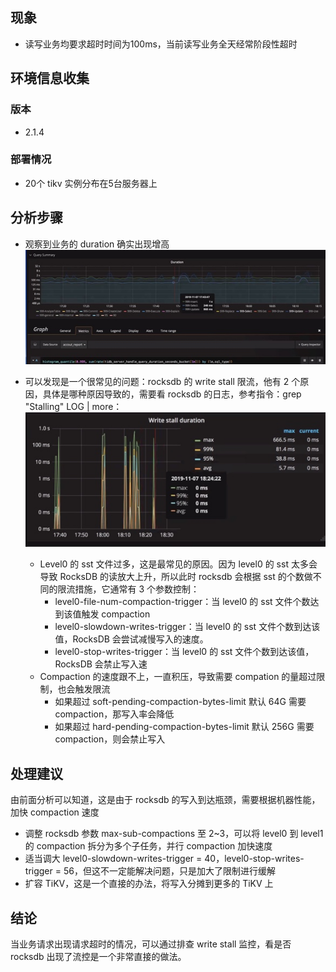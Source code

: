 ## 现象
- 读写业务均要求超时时间为100ms，当前读写业务全天经常阶段性超时

## 环境信息收集
### 版本
- 2.1.4

### 部署情况
 - 20个 tikv 实例分布在5台服务器上

## 分析步骤
- 观察到业务的 duration 确实出现增高 
![](./resources/case815-duration.jpg)
- 可以发现是一个很常见的问题：rocksdb 的 write stall 限流，他有 2 个原因，具体是哪种原因导致的，需要看 rocksdb 的日志，参考指令：grep "Stalling" LOG | more：
![](./resources/case815-stall.jpg)

    - Level0 的 sst 文件过多，这是最常见的原因。因为 level0 的 sst 太多会导致 RocksDB 的读放大上升，所以此时 rocksdb 会根据 sst 的个数做不同的限流措施，它通常有 3 个参数控制：
        - level0-file-num-compaction-trigger：当 level0 的 sst 文件个数达到该值触发 compaction
        - level0-slowdown-writes-trigger：当 level0 的 sst 文件个数到达该值，RocksDB 会尝试减慢写入的速度。
        - level0-stop-writes-trigger：当 level0 的 sst 文件个数到达该值，RocksDB 会禁止写入速
    - Compaction 的速度跟不上，一直积压，导致需要 compation 的量超过限制，也会触发限流
        - 如果超过 soft-pending-compaction-bytes-limit 默认 64G 需要 compaction，那写入率会降低
        - 如果超过 hard-pending-compaction-bytes-limit 默认 256G 需要 compaction，则会禁止写入

## 处理建议
由前面分析可以知道，这是由于 rocksdb 的写入到达瓶颈，需要根据机器性能，加快 compaction 速度

- 调整 rocksdb 参数 max-sub-compactions 至 2~3，可以将 level0 到 level1 的 compaction 拆分为多个子任务，并行 compaction 加快速度
- 适当调大 level0-slowdown-writes-trigger = 40，level0-stop-writes-trigger = 56，但这不一定能解决问题，只是加大了限制进行缓解
- 扩容 TiKV，这是一个直接的办法，将写入分摊到更多的 TiKV 上

## 结论
当业务请求出现请求超时的情况，可以通过排查 write stall 监控，看是否 rocksdb 出现了流控是一个非常直接的做法。






